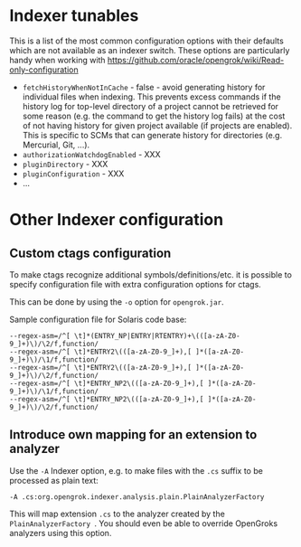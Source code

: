 # Indexer tunables

This is a list of the most common configuration options with their defaults which are not available as an indexer switch. These options are particularly handy when working with https://github.com/oracle/opengrok/wiki/Read-only-configuration

 - `fetchHistoryWhenNotInCache` - false - avoid generating history for individual files when indexing. This prevents excess commands if the history log for top-level directory of a project cannot be retrieved for some reason (e.g. the command to get the history log fails) at the cost of not having history for given project available (if projects are enabled). This is specific to SCMs that can generate history for directories (e.g. Mercurial, Git, ...).
 - `authorizationWatchdogEnabled` - XXX
 - `pluginDirectory` - XXX
 - `pluginConfiguration` - XXX
 - ...

# Other Indexer configuration

## Custom ctags configuration

To make ctags recognize additional symbols/definitions/etc. it is possible to
specify configuration file with extra configuration options for ctags.

This can be done by using the `-o` option for `opengrok.jar`.

Sample configuration file for Solaris code base:

```
--regex-asm=/^[ \t]*(ENTRY_NP|ENTRY|RTENTRY)+\(([a-zA-Z0-9_]+)\)/\2/f,function/
--regex-asm=/^[ \t]*ENTRY2\(([a-zA-Z0-9_]+),[ ]*([a-zA-Z0-9_]+)\)/\1/f,function/
--regex-asm=/^[ \t]*ENTRY2\(([a-zA-Z0-9_]+),[ ]*([a-zA-Z0-9_]+)\)/\2/f,function/
--regex-asm=/^[ \t]*ENTRY_NP2\(([a-zA-Z0-9_]+),[ ]*([a-zA-Z0-9_]+)\)/\1/f,function/
--regex-asm=/^[ \t]*ENTRY_NP2\(([a-zA-Z0-9_]+),[ ]*([a-zA-Z0-9_]+)\)/\2/f,function/
```

## Introduce own mapping for an extension to analyzer

Use the `-A` Indexer option, e.g. to make files with the `.cs` suffix to be processed as plain text:

```
-A .cs:org.opengrok.indexer.analysis.plain.PlainAnalyzerFactory
```

This will map extension `.cs` to the analyzer created by the `PlainAnalyzerFactory `. You should even be able to override OpenGroks analyzers using this option.
